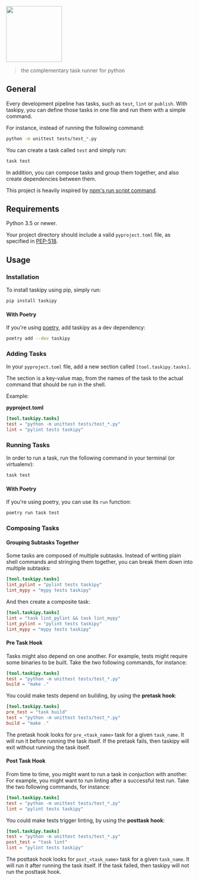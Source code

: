<img src="./logo.svg" width="150" />

> the complementary task runner for python

## General
Every development pipeline has tasks, such as `test`, `lint` or `publish`. With taskipy, you can define those tasks in one file and run them with a simple command.

For instance, instead of running the following command:
```bash
python -m unittest tests/test_*.py
```

You can create a task called `test` and simply run:
```bash
task test
```

In addition, you can compose tasks and group them together, and also create dependencies between them.

This project is heavily inspired by [npm's run script command](https://docs.npmjs.com/cli/run-script).

## Requirements
Python 3.5 or newer.

Your project directory should include a valid `pyproject.toml` file, as specified in [PEP-518](https://www.python.org/dev/peps/pep-0518/).

## Usage
### Installation
To install taskipy using pip, simply run:
```bash
pip install taskipy
```

#### With Poetry
If you're using [poetry](https://python-poetry.org/), add taskipy as a dev dependency:
```bash
poetry add --dev taskipy
```

### Adding Tasks 
In your `pyproject.toml` file, add a new section called `[tool.taskipy.tasks]`.

The section is a key-value map, from the names of the task to the actual command that should be run in the shell.

Example:

__pyproject.toml__
```toml
[tool.taskipy.tasks]
test = "python -m unittest tests/test_*.py"
lint = "pylint tests taskipy"
```

### Running Tasks
In order to run a task, run the following command in your terminal (or virtualenv):
```bash
task test
```

#### With Poetry
If you're using poetry, you can use its `run` function:
```bash
poetry run task test
```

### Composing Tasks
#### Grouping Subtasks Together
Some tasks are composed of multiple subtasks. Instead of writing plain shell commands and stringing them together, you can break them down into multiple subtasks:
```toml
[tool.taskipy.tasks]
lint_pylint = "pylint tests taskipy"
lint_mypy = "mypy tests taskipy"
```

And then create a composite task:
```toml
[tool.taskipy.tasks]
lint = "task lint_pylint && task lint_mypy"
lint_pylint = "pylint tests taskipy"
lint_mypy = "mypy tests taskipy"
```

#### Pre Task Hook
Tasks might also depend on one another. For example, tests might require some binaries to be built. Take the two following commands, for instance:
```toml
[tool.taskipy.tasks]
test = "python -m unittest tests/test_*.py"
build = "make ."
```

You could make tests depend on building, by using the **pretask hook**:
```toml
[tool.taskipy.tasks]
pre_test = "task build"
test = "python -m unittest tests/test_*.py"
build = "make ."
```

The pretask hook looks for `pre_<task_name>` task for a given `task_name`. It will run it before running the task itself. If the pretask fails, then taskipy will exit without running the task itself.

#### Post Task Hook
From time to time, you might want to run a task in conjuction with another. For example, you might want to run linting after a successful test run. Take the two following commands, for instance:
```toml
[tool.taskipy.tasks]
test = "python -m unittest tests/test_*.py"
lint = "pylint tests taskipy"
```

You could make tests trigger linting, by using the **posttask hook**:
```toml
[tool.taskipy.tasks]
test = "python -m unittest tests/test_*.py"
post_test = "task lint"
lint = "pylint tests taskipy"
```

The posttask hook looks for `post_<task_name>` task for a given `task_name`. It will run it after running the task itself. If the task failed, then taskipy will not run the posttask hook.
